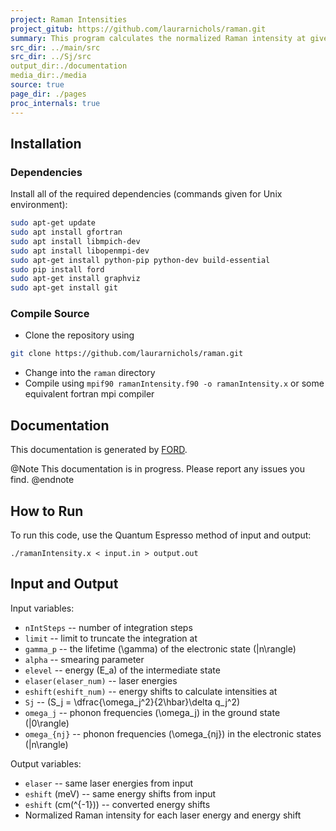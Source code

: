 ```yaml
---
project: Raman Intensities
project_gitub: https://github.com/laurarnichols/raman.git
summary: This program calculates the normalized Raman intensity at given energy shifts for given laser energies
src_dir: ../main/src
src_dir: ../Sj/src
output_dir:./documentation
media_dir:./media
source: true
page_dir: ./pages
proc_internals: true
---
```


## Installation
### Dependencies
Install all of the required dependencies (commands given for Unix environment):
```bash
sudo apt-get update
sudo apt install gfortran
sudo apt install libmpich-dev
sudo apt install libopenmpi-dev
sudo apt-get install python-pip python-dev build-essential
sudo pip install ford
sudo apt-get install graphviz
sudo apt-get install git
```

### Compile Source
* Clone the repository using
```bash
git clone https://github.com/laurarnichols/raman.git
```

* Change into the `raman` directory
* Compile using `mpif90 ramanIntensity.f90 -o ramanIntensity.x` or
  some equivalent fortran mpi compiler

## Documentation

This documentation is generated by [FORD](https://github.com/Fortran-FOSS-Programmers/ford). 

@Note
This documentation is in progress. Please report any issues you find.
@endnote

## How to Run
To run this code, use the Quantum Espresso method of input and output:
```
./ramanIntensity.x < input.in > output.out
```
  
## Input and Output

Input variables:

  * `nIntSteps` -- number of integration steps
  * `limit` -- limit to truncate the integration at
  * `gamma_p` -- the lifetime \(\gamma\) of the electronic 
     state \(|n\rangle\)
  * `alpha` -- smearing parameter
  * `elevel` -- energy \(E_a\) of the intermediate state
  * `elaser(elaser_num)` -- laser energies
  * `eshift(eshift_num)` -- energy shifts to calculate 
    intensities at
  * `Sj` -- \(S_j = \dfrac{\omega_j^2}{2\hbar}\delta q_j^2\)
  * `omega_j` -- phonon frequencies \(\omega_j\) in the 
     ground state \(|0\rangle\)
  * `omega_{nj}` -- phonon frequencies \(\omega_{nj}\) in
    the electronic states \(|n\rangle\)

Output variables:

  * `elaser` -- same laser energies from input
  * `eshift` (meV) -- same energy shifts from input
  * `eshift` (cm\(^{-1}\)) -- converted energy shifts
  * Normalized Raman intensity for each laser energy and 
    energy shift
